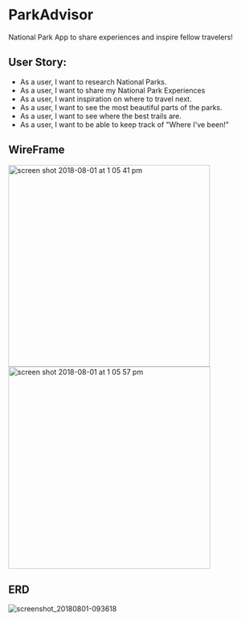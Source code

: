 # ParkAdvisor
National Park App to share experiences and inspire fellow travelers! 

## User Story:
- As a user, I want to research National Parks. 
- As a user, I want to share my National Park Experiences
- As a user, I want inspiration on where to travel next.
- As a user, I want to see the most beautiful parts of the parks.
- As a user, I want to see where the best trails are.
- As a user, I want to be able to keep track of "Where I've been!"

## WireFrame

<img width="401" alt="screen shot 2018-08-01 at 1 05 41 pm" src="https://media.git.generalassemb.ly/user/14894/files/babc0208-958b-11e8-9007-83093def64f9">
<img width="402" alt="screen shot 2018-08-01 at 1 05 57 pm" src="https://media.git.generalassemb.ly/user/14894/files/bcf3024c-958b-11e8-834b-ad353342b0da">



## ERD
![screenshot_20180801-093618](https://media.git.generalassemb.ly/user/14894/files/b1528d30-956e-11e8-852e-6ae1e6b3c149)

